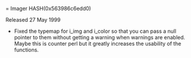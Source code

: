 = Imager HASH(0x563986c6edd0)

Released 27 May 1999

- Fixed the typemap for i_img and i_color so that you can pass  a null pointer to them without getting a warning when warnings  are enabled. Maybe this is counter perl but it greatly increases  the usability of the functions.